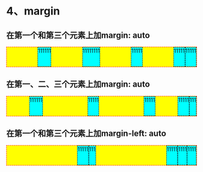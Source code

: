 # 4、margin

## 在第一个和第三个元素上加margin: auto

<div class="container">
    <div class="item" style="margin:auto">111111</div>
    <div class="item">11111111</div>
    <div class="item" style="margin:auto">11111</div>
    <div class="item">11111</div>
    <div class="item">11111</div>
  </div>

## 在第一、二、三个元素上加margin: auto

<div class="container">
    <div class="item" style="margin:auto">111111</div>
    <div class="item" style="margin:auto">11111</div>
    <div class="item" style="margin:auto">11111</div>
    <div class="item">11111</div>
    <div class="item">111</div>
  </div>

## 在第一个和第三个元素上加margin-left: auto

<div class="container">
    <div class="item" style="margin-left:auto">11111</div>
    <div class="item">111</div>
    <div class="item" style="margin-left:auto">11111</div>
    <div class="item">1111</div>
    <div class="item">1111</div>
  </div>

<style scoped>
.item {
  border: 1px dashed;
  background: cyan;
  height: 50px;
}
.container {
  display: flex;
  border: 1px dashed red;
  background: yellow;
  width: 100%;
}
</style>
